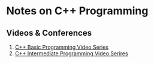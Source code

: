 # Notes on C++ Programming

## Videos & Conferences

1. [C++ Basic Programming Video Series](https://www.youtube.com/watch?v=_r5i5ZtUpUM&list=PL82YdDfxhWsCyZLsg_kXhH8sy5ixQNras)
1. [C++ Intermediate Programming Video Serires](https://www.youtube.com/watch?v=iUoNn56oFG4&list=PL82YdDfxhWsBZG0EwdxNIegmCc7LtQv5l)